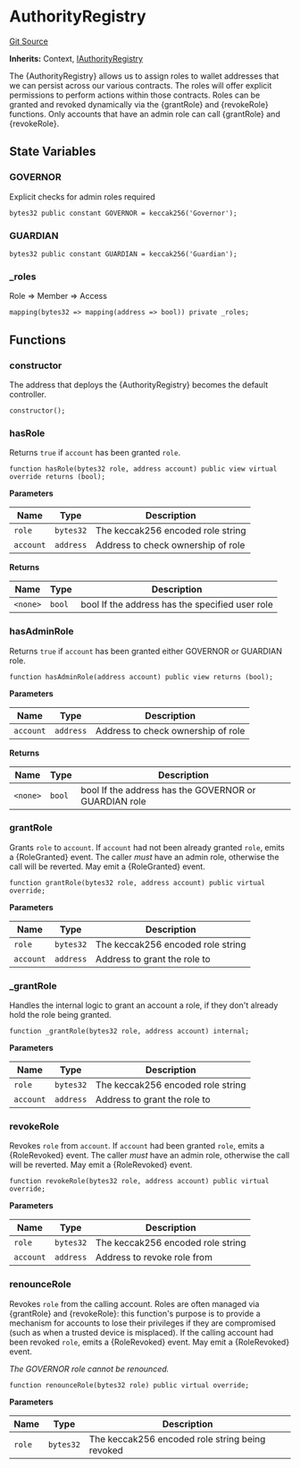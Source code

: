 # AuthorityRegistry
[Git Source](https://github.com/FloorDAO/floor-v2/blob/fce0c6edadd90eef36eb24d13cfb5b386eeb9d00/src/contracts/authorities/AuthorityRegistry.sol)

**Inherits:**
Context, [IAuthorityRegistry](/src/interfaces/authorities/AuthorityRegistry.sol/contract.IAuthorityRegistry.md)

The {AuthorityRegistry} allows us to assign roles to wallet addresses that we can persist across
our various contracts. The roles will offer explicit permissions to perform actions within those
contracts.
Roles can be granted and revoked dynamically via the {grantRole} and {revokeRole} functions. Only
accounts that have an admin role can call {grantRole} and {revokeRole}.


## State Variables
### GOVERNOR
Explicit checks for admin roles required


```solidity
bytes32 public constant GOVERNOR = keccak256('Governor');
```


### GUARDIAN

```solidity
bytes32 public constant GUARDIAN = keccak256('Guardian');
```


### _roles
Role => Member => Access


```solidity
mapping(bytes32 => mapping(address => bool)) private _roles;
```


## Functions
### constructor

The address that deploys the {AuthorityRegistry} becomes the default controller.


```solidity
constructor();
```

### hasRole

Returns `true` if `account` has been granted `role`.


```solidity
function hasRole(bytes32 role, address account) public view virtual override returns (bool);
```
**Parameters**

|Name|Type|Description|
|----|----|-----------|
|`role`|`bytes32`|The keccak256 encoded role string|
|`account`|`address`|Address to check ownership of role|

**Returns**

|Name|Type|Description|
|----|----|-----------|
|`<none>`|`bool`|bool If the address has the specified user role|


### hasAdminRole

Returns `true` if `account` has been granted either GOVERNOR or GUARDIAN role.


```solidity
function hasAdminRole(address account) public view returns (bool);
```
**Parameters**

|Name|Type|Description|
|----|----|-----------|
|`account`|`address`|Address to check ownership of role|

**Returns**

|Name|Type|Description|
|----|----|-----------|
|`<none>`|`bool`|bool If the address has the GOVERNOR or GUARDIAN role|


### grantRole

Grants `role` to `account`. If `account` had not been already granted `role`, emits
a {RoleGranted} event.
The caller _must_ have an admin role, otherwise the call will be reverted.
May emit a {RoleGranted} event.


```solidity
function grantRole(bytes32 role, address account) public virtual override;
```
**Parameters**

|Name|Type|Description|
|----|----|-----------|
|`role`|`bytes32`|The keccak256 encoded role string|
|`account`|`address`|Address to grant the role to|


### _grantRole

Handles the internal logic to grant an account a role, if they don't already hold
the role being granted.


```solidity
function _grantRole(bytes32 role, address account) internal;
```
**Parameters**

|Name|Type|Description|
|----|----|-----------|
|`role`|`bytes32`|The keccak256 encoded role string|
|`account`|`address`|Address to grant the role to|


### revokeRole

Revokes `role` from `account`. If `account` had been granted `role`, emits a
{RoleRevoked} event.
The caller _must_ have an admin role, otherwise the call will be reverted.
May emit a {RoleRevoked} event.


```solidity
function revokeRole(bytes32 role, address account) public virtual override;
```
**Parameters**

|Name|Type|Description|
|----|----|-----------|
|`role`|`bytes32`|The keccak256 encoded role string|
|`account`|`address`|Address to revoke role from|


### renounceRole

Revokes `role` from the calling account.
Roles are often managed via {grantRole} and {revokeRole}: this function's
purpose is to provide a mechanism for accounts to lose their privileges
if they are compromised (such as when a trusted device is misplaced).
If the calling account had been revoked `role`, emits a {RoleRevoked}
event.
May emit a {RoleRevoked} event.

*The GOVERNOR role cannot be renounced.*


```solidity
function renounceRole(bytes32 role) public virtual override;
```
**Parameters**

|Name|Type|Description|
|----|----|-----------|
|`role`|`bytes32`|The keccak256 encoded role string being revoked|


